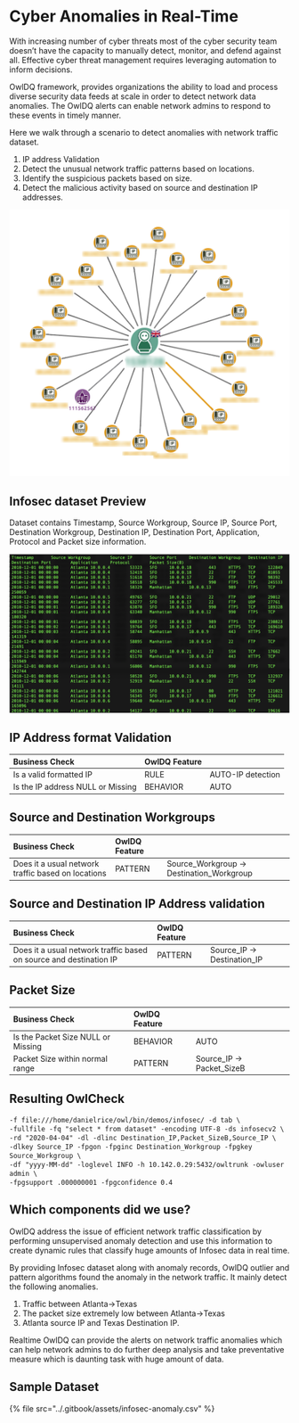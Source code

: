 # Cyber Anomalies in Real-Time

With increasing number of cyber threats most of the cyber security team doesn’t have the capacity to manually detect, monitor, and defend against all. Effective cyber threat management requires leveraging automation to inform decisions. 

OwlDQ framework, provides organizations the ability to load and process diverse security data feeds at scale in order to detect network data anomalies. The OwlDQ alerts can enable network admins to respond to these events in timely manner.

Here we walk through a scenario to detect anomalies with network traffic dataset.  

1. IP address Validation
2. Detect the unusual network traffic patterns based on locations.
3. Identify the suspicious packets based on size.
4. Detect the malicious activity based on source and destination IP addresses.

![](../.gitbook/assets/cyber-anomaly-detection-4.png)

## Infosec dataset Preview

Dataset contains Timestamp, Source Workgroup, Source IP, Source Port, Destination Workgroup, Destination IP, Destination Port, Application, Protocol and Packet size information.

![](../.gitbook/assets/sample_infosec_data.png)

##  IP Address format Validation

| Business Check | OwlDQ Feature |  |
| :--- | :--- | :--- |
| Is a valid formatted IP | RULE | AUTO-IP detection |
| Is the IP address NULL or Missing | BEHAVIOR | AUTO |

## Source and Destination Workgroups

| Business Check | OwlDQ Feature |  |
| :--- | :--- | :--- |
| Does it a usual network traffic based on locations | PATTERN | Source\_Workgroup -&gt; Destination\_Workgroup |

## Source and Destination IP Address validation

| Business Check | OwlDQ Feature |  |
| :--- | :--- | :--- |
| Does it a usual network traffic based on source and destination IP | PATTERN | Source\_IP -&gt; Destination\_IP |

## Packet Size

| Business Check | OwlDQ Feature |  |
| :--- | :--- | :--- |
| Is the Packet Size NULL or Missing | BEHAVIOR | AUTO |
| Packet Size within normal range | PATTERN | Source\_IP -&gt; Packet\_SizeB |



## Resulting OwlCheck

```text
-f file:///home/danielrice/owl/bin/demos/infosec/ -d tab \
-fullfile -fq "select * from dataset" -encoding UTF-8 -ds infosecv2 \
-rd "2020-04-04" -dl -dlinc Destination_IP,Packet_SizeB,Source_IP \
-dlkey Source_IP -fpgon -fpginc Destination_Workgroup -fpgkey Source_Workgroup \
-df "yyyy-MM-dd" -loglevel INFO -h 10.142.0.29:5432/owltrunk -owluser admin \
-fpgsupport .000000001 -fpgconfidence 0.4 
```

## Which components did we use?

OwlDQ address the issue of efficient network traffic classification by performing unsupervised anomaly detection and use this information to create dynamic rules that classify huge amounts of Infosec data in real time. 

By providing Infosec dataset along with anomaly records, OwlDQ  outlier and pattern algorithms found the anomaly in the network traffic. It mainly detect the following anomalies.

1. Traffic between Atlanta-&gt;Texas
2. The packet size extremely low between Atlanta-&gt;Texas
3. Atlanta source IP and Texas Destination IP. 

Realtime OwlDQ can provide the alerts on network traffic anomalies which can help network admins to do further deep analysis and take preventative measure which is daunting task with huge amount of data.

## Sample Dataset <a id="files-that-can-be-used-to-replicate-this-example"></a>

{% file src="../.gitbook/assets/infosec-anomaly.csv" %}



## 



